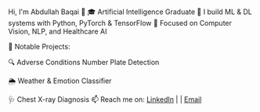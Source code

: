 Hi, I'm Abdullah Baqai 👋
🎓 Artificial Intelligence Graduate
🤖 I build ML & DL systems with Python, PyTorch & TensorFlow
🧠 Focused on Computer Vision, NLP, and Healthcare AI

🚀 Notable Projects:

🔍 Adverse Conditions Number Plate Detection

🌦️ Weather & Emotion Classifier

🩺 Chest X-ray Diagnosis
📫 Reach me on:
[LinkedIn](https://www.linkedin.com/in/abdullah-baqai-7226a8267/) | | [Email](baqaiabdullah5@gmail.com)
